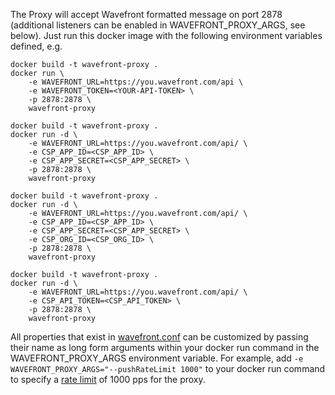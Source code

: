 The Proxy will accept Wavefront formatted message on port 2878 (additional listeners can be enabled in WAVEFRONT_PROXY_ARGS, see below). 
Just run this docker image with the following environment variables defined, e.g. 

    docker build -t wavefront-proxy .
    docker run \
        -e WAVEFRONT_URL=https://you.wavefront.com/api \
        -e WAVEFRONT_TOKEN=<YOUR-API-TOKEN> \
        -p 2878:2878 \
        wavefront-proxy

    docker build -t wavefront-proxy .
    docker run -d \
        -e WAVEFRONT_URL=https://you.wavefront.com/api/ \
        -e CSP_APP_ID=<CSP_APP_ID> \
        -e CSP_APP_SECRET=<CSP_APP_SECRET> \
        -p 2878:2878 \
        wavefront-proxy

    docker build -t wavefront-proxy .
    docker run -d \
        -e WAVEFRONT_URL=https://you.wavefront.com/api/ \
        -e CSP_APP_ID=<CSP_APP_ID> \
        -e CSP_APP_SECRET=<CSP_APP_SECRET> \
        -e CSP_ORG_ID=<CSP_ORG_ID> \
        -p 2878:2878 \
        wavefront-proxy

    docker build -t wavefront-proxy .
    docker run -d \
        -e WAVEFRONT_URL=https://you.wavefront.com/api/ \
        -e CSP_API_TOKEN=<CSP_API_TOKEN> \
        -p 2878:2878 \
        wavefront-proxy

All properties that exist in [wavefront.conf](https://github.com/wavefrontHQ/java/blob/master/pkg/etc/wavefront/wavefront-proxy/wavefront.conf.default) can be customized by passing their name as long form arguments within your docker run command in the WAVEFRONT_PROXY_ARGS environment variable. For example, add `-e WAVEFRONT_PROXY_ARGS="--pushRateLimit 1000"` to your docker run command to specify a [rate limit](https://github.com/wavefrontHQ/java/blob/master/pkg/etc/wavefront/wavefront-proxy/wavefront.conf.default#L62) of 1000 pps for the proxy.
